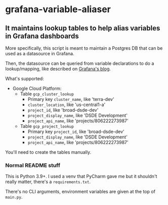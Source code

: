 # grafana-variable-aliaser
## It maintains lookup tables to help alias variables in Grafana dashboards

More specifically, this script is meant to maintain a Postgres DB that can be used as a datasource in Grafana.

Then, the datasource can be queried from variable declarations to do a lookup/mapping, like described on [Grafana's blog](https://grafana.com/blog/2019/07/17/ask-us-anything-how-to-alias-dashboard-variables-in-grafana-in-sql/).

What's supported:

- Google Cloud Platform:
  - Table `gcp_cluster_lookup`
    - Primary key `cluster_name`, like 'terra-dev'
    - `cluster_location`, like 'us-central1-a'
    - `project_id`, like 'broad-dsde-dev'
    - `project_display_name`, like 'DSDE Development'
    - `project_api_name`, like 'projects/806222273987'
  - Table `gcp_project_lookup`
    - Primary key `project_id`, like 'broad-dsde-dev'
    - `project_display_name`, like 'DSDE Development'
    - `project_api_name`, like 'projects/806222273987'

You'll need to create the tables manually.

### Normal README stuff

This is Python 3.9+. I used a venv that PyCharm gave me but it shouldn't really matter, there's a `requirements.txt`.

There's no CLI arguments, environment variables are given at the top of `main.py`.
